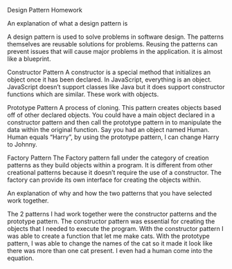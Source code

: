Design Pattern Homework

An explanation of what a design pattern is

A design pattern is used to solve problems in software design.  The patterns themselves are reusable solutions for problems.  Reusing the patterns can prevent issues that will cause major problems in the application.
it is almost like a blueprint.

Constructor Pattern
A constructor is a special method that initializes an object once it has been declared.  In JavaScript, everything is an object.  JavaScript doesn’t support classes like Java but it does support constructor functions which are similar.  These work with objects.


Prototype Pattern
A process of cloning.  This pattern creates objects based off of other declared objects.  You could have a main object declared in a constructor pattern and then call the prototype pattern in to manipulate the data within the original function. Say you had an object named Human. Human equals “Harry”, by using the prototype pattern, I can change Harry to Johnny.

Factory Pattern
The Factory pattern fall under the category of creation patterns as they build objects within a program.  It is different from other creational patterns because it doesn’t require the use of a constructor.  The factory can provide its own interface for creating the objects within.  

  
An explanation of why and how the two patterns that you have selected work together.

The 2 patterns I had work together were the constructor patterns and the prototype pattern.  The constructor pattern was essential for creating the objects that I needed to execute the program.  With the constructor pattern I was able to create a function that let me make cats.  With the prototype pattern, I was able to change the names of the cat so it made it look like there was more than one cat present.  I even had a human come into the equation.

